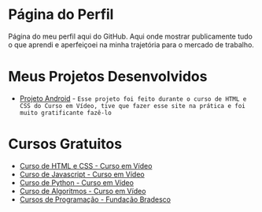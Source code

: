 # Página do Perfil
 Página do meu perfil aqui do GitHub. Aqui onde mostrar publicamente tudo o que aprendi e aperfeiçoei na minha trajetória para o mercado de trabalho.

# Meus Projetos Desenvolvidos

 <img align="right" href="image.jpg" width="200px">

 - [Projeto Android](https://smokesmk.github.io/repositorio-de-html-css/ex021/desafio.html) - `Esse projeto foi feito durante o curso de HTML e CSS do Curso em Vídeo, tive que fazer esse site na prática e foi muito gratificante fazê-lo`

 # Cursos Gratuitos

 - [Curso de HTML e CSS - Curso em Vídeo](https://www.cursoemvideo.com/curso/html5-css3-modulo1/)
 - [Curso de Javascript - Curso em Vídeo](https://www.cursoemvideo.com/curso/javascript/)
 - [Curso de Python - Curso em Vídeo](https://www.cursoemvideo.com/curso/python-3-mundo-1/)
 - [Curso de Algoritmos - Curso em Vídeo](https://www.cursoemvideo.com/curso/curso-de-algoritmo/)
 - [Cursos de Programação - Fundação Bradesco](https://www.ev.org.br/areas-de-interesse/programacao)